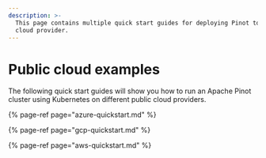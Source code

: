 ```yaml
---
description: >-
  This page contains multiple quick start guides for deploying Pinot to a public
  cloud provider.
---
```


# Public cloud examples

The following quick start guides will show you how to run an Apache Pinot cluster using Kubernetes on different public cloud providers.

{% page-ref page="azure-quickstart.md" %}

{% page-ref page="gcp-quickstart.md" %}

{% page-ref page="aws-quickstart.md" %}


